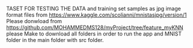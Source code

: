 TASET FOR TESTING THE DATA and training set samples as jpg image format files from https://www.kaggle.com/scolianni/mnistasjpg/version/1
Please donwload from https://github.com/MOHAMMEDMS128/myProject/tree/feature_myKNN
please Make to download all folders in order to run the app and MNIST folder in the main folder with src folder.

